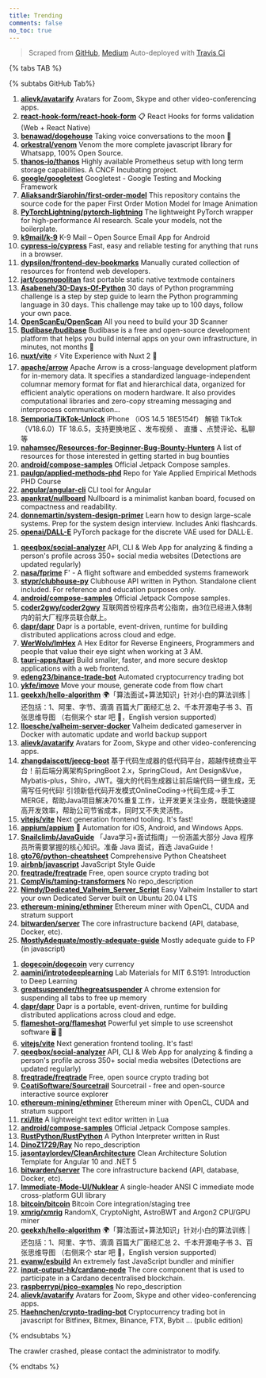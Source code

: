 ```yaml
---
title: Trending
comments: false
no_toc: true
---
```


> Scraped from [GitHub](https://github.com/trending), [Medium](https://medium.com/topic/popular)
Auto-deployed with [Travis Ci](https://travis-ci.org/)

{% tabs TAB %}
<!-- tab GitHub -->
{% subtabs GitHub Tab%}
<!-- tab Daily -->
1. [**alievk/avatarify**](https://github.com/alievk/avatarify)
Avatars for Zoom, Skype and other video-conferencing apps.
2. [**react-hook-form/react-hook-form**](https://github.com/react-hook-form/react-hook-form)
📋 React Hooks for forms validation (Web + React Native)
3. [**benawad/dogehouse**](https://github.com/benawad/dogehouse)
Taking voice conversations to the moon 🚀
4. [**orkestral/venom**](https://github.com/orkestral/venom)
Venom the more complete javascript library for Whatsapp, 100% Open Source.
5. [**thanos-io/thanos**](https://github.com/thanos-io/thanos)
Highly available Prometheus setup with long term storage capabilities. A CNCF Incubating project.
6. [**google/googletest**](https://github.com/google/googletest)
Googletest - Google Testing and Mocking Framework
7. [**AliaksandrSiarohin/first-order-model**](https://github.com/AliaksandrSiarohin/first-order-model)
This repository contains the source code for the paper First Order Motion Model for Image Animation
8. [**PyTorchLightning/pytorch-lightning**](https://github.com/PyTorchLightning/pytorch-lightning)
The lightweight PyTorch wrapper for high-performance AI research. Scale your models, not the boilerplate.
9. [**k9mail/k-9**](https://github.com/k9mail/k-9)
K-9 Mail – Open Source Email App for Android
10. [**cypress-io/cypress**](https://github.com/cypress-io/cypress)
Fast, easy and reliable testing for anything that runs in a browser.
11. [**dypsilon/frontend-dev-bookmarks**](https://github.com/dypsilon/frontend-dev-bookmarks)
Manually curated collection of resources for frontend web developers.
12. [**jart/cosmopolitan**](https://github.com/jart/cosmopolitan)
fast portable static native textmode containers
13. [**Asabeneh/30-Days-Of-Python**](https://github.com/Asabeneh/30-Days-Of-Python)
30 days of Python programming challenge is a step by step guide to learn the Python programming language in 30 days. This challenge may take up to 100 days, follow your own pace.
14. [**OpenScanEu/OpenScan**](https://github.com/OpenScanEu/OpenScan)
All you need to build your 3D Scanner
15. [**Budibase/budibase**](https://github.com/Budibase/budibase)
Budibase is a free and open-source development platform that helps you build internal apps on your own infrastructure, in minutes, not months 🚀
16. [**nuxt/vite**](https://github.com/nuxt/vite)
⚡ Vite Experience with Nuxt 2 🧪
17. [**apache/arrow**](https://github.com/apache/arrow)
Apache Arrow is a cross-language development platform for in-memory data. It specifies a standardized language-independent columnar memory format for flat and hierarchical data, organized for efficient analytic operations on modern hardware. It also provides computational libraries and zero-copy streaming messaging and interprocess communication…
18. [**Semporia/TikTok-Unlock**](https://github.com/Semporia/TikTok-Unlock)
iPhone （iOS 14.5 18E5154f） 解锁 TikTok（V18.6.0）TF 18.6.5，支持更换地区 、发布视频 、 直播 、点赞评论、私聊等
19. [**nahamsec/Resources-for-Beginner-Bug-Bounty-Hunters**](https://github.com/nahamsec/Resources-for-Beginner-Bug-Bounty-Hunters)
A list of resources for those interested in getting started in bug bounties
20. [**android/compose-samples**](https://github.com/android/compose-samples)
Official Jetpack Compose samples.
21. [**paulgp/applied-methods-phd**](https://github.com/paulgp/applied-methods-phd)
Repo for Yale Applied Empirical Methods PHD Course
22. [**angular/angular-cli**](https://github.com/angular/angular-cli)
CLI tool for Angular
23. [**apankrat/nullboard**](https://github.com/apankrat/nullboard)
Nullboard is a minimalist kanban board, focused on compactness and readability.
24. [**donnemartin/system-design-primer**](https://github.com/donnemartin/system-design-primer)
Learn how to design large-scale systems. Prep for the system design interview. Includes Anki flashcards.
25. [**openai/DALL-E**](https://github.com/openai/DALL-E)
PyTorch package for the discrete VAE used for DALL·E.
<!-- endtab -->
<!-- tab Weekly -->
1. [**qeeqbox/social-analyzer**](https://github.com/qeeqbox/social-analyzer)
API, CLI & Web App for analyzing & finding a person's profile across 350+ social media websites (Detections are updated regularly)
2. [**nasa/fprime**](https://github.com/nasa/fprime)
F' - A flight software and embedded systems framework
3. [**stypr/clubhouse-py**](https://github.com/stypr/clubhouse-py)
Clubhouse API written in Python. Standalone client included. For reference and education purposes only.
4. [**android/compose-samples**](https://github.com/android/compose-samples)
Official Jetpack Compose samples.
5. [**coder2gwy/coder2gwy**](https://github.com/coder2gwy/coder2gwy)
互联网首份程序员考公指南，由3位已经进入体制内的前大厂程序员联合献上。
6. [**dapr/dapr**](https://github.com/dapr/dapr)
Dapr is a portable, event-driven, runtime for building distributed applications across cloud and edge.
7. [**WerWolv/ImHex**](https://github.com/WerWolv/ImHex)
A Hex Editor for Reverse Engineers, Programmers and people that value their eye sight when working at 3 AM.
8. [**tauri-apps/tauri**](https://github.com/tauri-apps/tauri)
Build smaller, faster, and more secure desktop applications with a web frontend.
9. [**edeng23/binance-trade-bot**](https://github.com/edeng23/binance-trade-bot)
Automated cryptocurrency trading bot
10. [**ykfe/imove**](https://github.com/ykfe/imove)
Move your mouse, generate code from flow chart
11. [**geekxh/hello-algorithm**](https://github.com/geekxh/hello-algorithm)
🌍「算法面试+算法知识」针对小白的算法训练 | 还包括：1、阿里、字节、滴滴 百篇大厂面经汇总 2、千本开源电子书 3、百张思维导图 （右侧来个 star 吧 🌹，English version supported）
12. [**lloesche/valheim-server-docker**](https://github.com/lloesche/valheim-server-docker)
Valheim dedicated gameserver in Docker with automatic update and world backup support
13. [**alievk/avatarify**](https://github.com/alievk/avatarify)
Avatars for Zoom, Skype and other video-conferencing apps.
14. [**zhangdaiscott/jeecg-boot**](https://github.com/zhangdaiscott/jeecg-boot)
基于代码生成器的低代码平台，超越传统商业平台！前后端分离架构SpringBoot 2.x，SpringCloud，Ant Design&Vue，Mybatis-plus，Shiro，JWT。强大的代码生成器让前后端代码一键生成，无需写任何代码! 引领新低代码开发模式OnlineCoding->代码生成->手工MERGE，帮助Java项目解决70%重复工作，让开发更关注业务，既能快速提高开发效率，帮助公司节省成本，同时又不失灵活性。
15. [**vitejs/vite**](https://github.com/vitejs/vite)
Next generation frontend tooling. It's fast!
16. [**appium/appium**](https://github.com/appium/appium)
📱 Automation for iOS, Android, and Windows Apps.
17. [**Snailclimb/JavaGuide**](https://github.com/Snailclimb/JavaGuide)
「Java学习+面试指南」一份涵盖大部分 Java 程序员所需要掌握的核心知识。准备 Java 面试，首选 JavaGuide！
18. [**gto76/python-cheatsheet**](https://github.com/gto76/python-cheatsheet)
Comprehensive Python Cheatsheet
19. [**airbnb/javascript**](https://github.com/airbnb/javascript)
JavaScript Style Guide
20. [**freqtrade/freqtrade**](https://github.com/freqtrade/freqtrade)
Free, open source crypto trading bot
21. [**CompVis/taming-transformers**](https://github.com/CompVis/taming-transformers)
No repo_description
22. [**Nimdy/Dedicated_Valheim_Server_Script**](https://github.com/Nimdy/Dedicated_Valheim_Server_Script)
Easy Valheim Installer to start your own Dedicated Server built on Ubuntu 20.04 LTS
23. [**ethereum-mining/ethminer**](https://github.com/ethereum-mining/ethminer)
Ethereum miner with OpenCL, CUDA and stratum support
24. [**bitwarden/server**](https://github.com/bitwarden/server)
The core infrastructure backend (API, database, Docker, etc).
25. [**MostlyAdequate/mostly-adequate-guide**](https://github.com/MostlyAdequate/mostly-adequate-guide)
Mostly adequate guide to FP (in javascript)
<!-- endtab -->
<!-- tab Monthly -->
1. [**dogecoin/dogecoin**](https://github.com/dogecoin/dogecoin)
very currency
2. [**aamini/introtodeeplearning**](https://github.com/aamini/introtodeeplearning)
Lab Materials for MIT 6.S191: Introduction to Deep Learning
3. [**greatsuspender/thegreatsuspender**](https://github.com/greatsuspender/thegreatsuspender)
A chrome extension for suspending all tabs to free up memory
4. [**dapr/dapr**](https://github.com/dapr/dapr)
Dapr is a portable, event-driven, runtime for building distributed applications across cloud and edge.
5. [**flameshot-org/flameshot**](https://github.com/flameshot-org/flameshot)
Powerful yet simple to use screenshot software 🖥️ 📸
6. [**vitejs/vite**](https://github.com/vitejs/vite)
Next generation frontend tooling. It's fast!
7. [**qeeqbox/social-analyzer**](https://github.com/qeeqbox/social-analyzer)
API, CLI & Web App for analyzing & finding a person's profile across 350+ social media websites (Detections are updated regularly)
8. [**freqtrade/freqtrade**](https://github.com/freqtrade/freqtrade)
Free, open source crypto trading bot
9. [**CoatiSoftware/Sourcetrail**](https://github.com/CoatiSoftware/Sourcetrail)
Sourcetrail - free and open-source interactive source explorer
10. [**ethereum-mining/ethminer**](https://github.com/ethereum-mining/ethminer)
Ethereum miner with OpenCL, CUDA and stratum support
11. [**rxi/lite**](https://github.com/rxi/lite)
A lightweight text editor written in Lua
12. [**android/compose-samples**](https://github.com/android/compose-samples)
Official Jetpack Compose samples.
13. [**RustPython/RustPython**](https://github.com/RustPython/RustPython)
A Python Interpreter written in Rust
14. [**DinoZ1729/Ray**](https://github.com/DinoZ1729/Ray)
No repo_description
15. [**jasontaylordev/CleanArchitecture**](https://github.com/jasontaylordev/CleanArchitecture)
Clean Architecture Solution Template for Angular 10 and .NET 5
16. [**bitwarden/server**](https://github.com/bitwarden/server)
The core infrastructure backend (API, database, Docker, etc).
17. [**Immediate-Mode-UI/Nuklear**](https://github.com/Immediate-Mode-UI/Nuklear)
A single-header ANSI C immediate mode cross-platform GUI library
18. [**bitcoin/bitcoin**](https://github.com/bitcoin/bitcoin)
Bitcoin Core integration/staging tree
19. [**xmrig/xmrig**](https://github.com/xmrig/xmrig)
RandomX, CryptoNight, AstroBWT and Argon2 CPU/GPU miner
20. [**geekxh/hello-algorithm**](https://github.com/geekxh/hello-algorithm)
🌍「算法面试+算法知识」针对小白的算法训练 | 还包括：1、阿里、字节、滴滴 百篇大厂面经汇总 2、千本开源电子书 3、百张思维导图 （右侧来个 star 吧 🌹，English version supported）
21. [**evanw/esbuild**](https://github.com/evanw/esbuild)
An extremely fast JavaScript bundler and minifier
22. [**input-output-hk/cardano-node**](https://github.com/input-output-hk/cardano-node)
The core component that is used to participate in a Cardano decentralised blockchain.
23. [**raspberrypi/pico-examples**](https://github.com/raspberrypi/pico-examples)
No repo_description
24. [**alievk/avatarify**](https://github.com/alievk/avatarify)
Avatars for Zoom, Skype and other video-conferencing apps.
25. [**Haehnchen/crypto-trading-bot**](https://github.com/Haehnchen/crypto-trading-bot)
Cryptocurrency trading bot in javascript for Bitfinex, Bitmex, Binance, FTX, Bybit ... (public edition)
<!-- endtab -->
{% endsubtabs %}
<!-- endtab -->
<!-- tab Medium -->
The crawler crashed, please contact the administrator to modify.
<!-- endtab -->
{% endtabs %}

